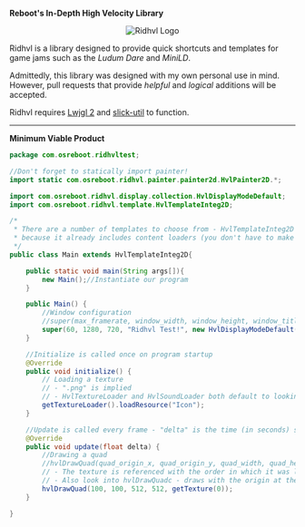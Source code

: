 **Reboot's In-Depth High Velocity Library**

<p align="center">
  <img src="https://www.dropbox.com/s/dwnrte0b9bpzqf5/Icon.png?raw=1" alt="Ridhvl Logo"/>
</p>

Ridhvl is a library designed to provide quick shortcuts and templates for game jams such as the *Ludum Dare* and *MiniLD*.

Admittedly, this library was designed with my own personal use in mind. However, pull requests that provide
*helpful* and *logical* additions will be accepted.

Ridhvl requires [Lwjgl 2](http://legacy.lwjgl.org/) and [slick-util](http://slick.ninjacave.com/) to function.

---

**Minimum Viable Product**

```java
package com.osreboot.ridhvltest;

//Don't forget to statically import painter!
import static com.osreboot.ridhvl.painter.painter2d.HvlPainter2D.*;

import com.osreboot.ridhvl.display.collection.HvlDisplayModeDefault;
import com.osreboot.ridhvl.template.HvlTemplateInteg2D;

/*
 * There are a number of templates to choose from - HvlTemplateInteg2D is the simplest
 * because it already includes content loaders (you don't have to make your own).
 */
public class Main extends HvlTemplateInteg2D{

    public static void main(String args[]){
        new Main();//Instantiate our program
    }

    public Main() {
        //Window configuration
        //super(max_framerate, window_width, window_height, window_title, window_display_mode)
        super(60, 1280, 720, "Ridhvl Test!", new HvlDisplayModeDefault());
    }

    //Initialize is called once on program startup
    @Override
    public void initialize() {
        // Loading a texture
        // - ".png" is implied
        // - HvlTextureLoader and HvlSoundLoader both default to looking in the "/res" folder of your project
        getTextureLoader().loadResource("Icon");
    }

    //Update is called every frame - "delta" is the time (in seconds) since the last frame update
    @Override
    public void update(float delta) {
        //Drawing a quad
        //hvlDrawQuad(quad_origin_x, quad_origin_y, quad_width, quad_height, texture_or_color)
        // - The texture is referenced with the order in which it was loaded (0 for first, 1 for second, etc.)
        // - Also look into hvlDrawQuadc - draws with the origin at the center of the quad rather than top-left
        hvlDrawQuad(100, 100, 512, 512, getTexture(0));
    }

}
```
